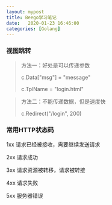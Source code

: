 ```yaml
---
layout: mypost
title: Beego学习笔记
date:   2020-01-23 16:46:00
categories: [Golang]
---
```






### 视图跳转

> 方法一：好处是可以传递参数
>
> c.Data["msg"] = "message"
>
> c.TplName = "login.html"



> 方法二：不能传递数据，但是速度快
>
> c.Redirect("/login", 200)

### 常用HTTP状态码

1xx 请求已经被接收，需要继续发送请求

2xx 请求成功

3xx 请求资源被转移，请求被转接

4xx 请求失败

5xx 服务器错误